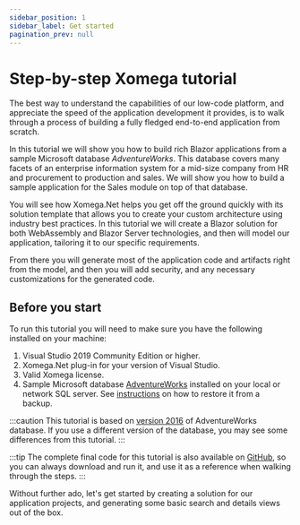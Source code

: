 ```yaml
---
sidebar_position: 1
sidebar_label: Get started
pagination_prev: null
---
```


# Step-by-step Xomega tutorial

The best way to understand the capabilities of our low-code platform, and appreciate the speed of the application development it provides, is to walk through a process of building a fully fledged end-to-end application from scratch.

In this tutorial we will show you how to build rich Blazor applications from a sample Microsoft database *AdventureWorks*. This database covers many facets of an enterprise information system for a mid-size company from HR and procurement to production and sales. We will show you how to build a sample application for the Sales module on top of that database.

You will see how Xomega.Net helps you get off the ground quickly with its solution template that allows you to create your custom architecture using industry best practices. In this tutorial we will create a Blazor solution for both WebAssembly and Blazor Server technologies, and then will model our application, tailoring it to our specific requirements.

From there you will generate most of the application code and artifacts right from the model, and then you will add security, and any necessary customizations for the generated code.

## Before you start

To run this tutorial you will need to make sure you have the following installed on your machine:
1. Visual Studio 2019 Community Edition or higher.
1. Xomega.Net plug-in for your version of Visual Studio.
1. Valid Xomega license.
1. Sample Microsoft database [AdventureWorks](https://github.com/Microsoft/sql-server-samples/releases/tag/adventureworks) installed on your local or network SQL server. See [instructions](https://github.com/Microsoft/sql-server-samples/blob/master/samples/databases/adventure-works/README.md#install-from-a-backup) on how to restore it from a backup.

:::caution
This tutorial is based on [version 2016](https://github.com/Microsoft/sql-server-samples/releases/download/adventureworks/AdventureWorks2016.bak) of AdventureWorks database.
If you use a different version of the database, you may see some differences from this tutorial.
:::

:::tip
The complete final code for this tutorial is also available on [GitHub](https://github.com/Xomega-Net/Xomega.Tutorial), so you can always download and run it, and use it as a reference when walking through the steps.
:::

Without further ado, let's get started by creating a solution for our application projects, and generating some basic search and details views out of the box.
